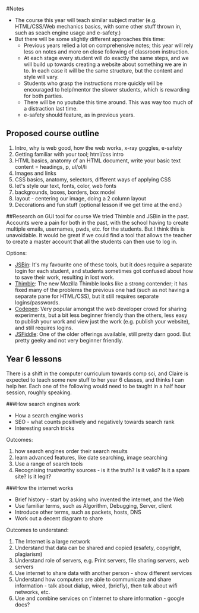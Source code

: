 #Notes
* The course this year will teach similar subject matter (e.g. HTML/CSS/Web mechanics basics, with some other stuff thrown in, such as seach engine usage and e-safety.)
* But there will be some slightly different approaches this time:
	* Previous years relied a lot on comprehensive notes; this year will rely less on notes and more on  close following of classroom instruction.
	* At each stage every student will do exactly the same steps, and we will build up towards creating a website about something we are in to. In each case it will be the same structure, but the content and style will vary.
	* Students who grasp the instructions more quickly will be encouraged to help/mentor the slower students, which is rewarding for both parties.
	* There will be no youtube this time around. This was way too much of a distraction last time.
	* e-safety should feature, as in previous years.

## Proposed course outline
1. Intro, why is web good, how the web works, x-ray goggles, e-safety
2. Getting familiar with your tool; html/css intro
3. HTML basics, anatomy of an HTML document, write your basic text content = headings, p, ul/ol/li
4. Images and links
5. CSS basics, anatomy, selectors, different ways of applying CSS
6. let's style our text, fonts, color, web fonts
7. backgrounds, boxes, borders, box model
8. layout - centering our image, doing a 2 column layout
9. Decorations and fun stuff (optional lesson if we get time at the end.)

##Research on GUI tool for course
We tried Thimble and JSBin in the past. Accounts were a pain for both in the past, with the school having to create multiple emails, usernames, pwds, etc. for the students. But I think this is unavoidable. It would be great if we could find a tool that allows the teacher to create a master account that all the students can then use to log in.

Options:

* [JSBin](http://jsbin.com/): It's my favourite one of these tools, but it does require a separate login for each student, and students sometimes got confused about how to save their work, resulting in lost work.
* [Thimble](https://thimble.mozilla.org/en-US/): The new Mozilla Thimble looks like a strong contender; it has fixed many of the problems the previous one had (such as not having a separate pane for HTML/CSS), but it still requires separate logins/passwords.
* [Codepen](http://codepen.io): Very popular amongst the web developer crowd for sharing experiments, but a bit less beginner friendly than the others, less easy to publish your work and view just the work (e.g. publish your website), and still requires logins.
* [JSFiddle](https://jsfiddle.net/): One of the older offerings available, still pretty darn good. But pretty geeky and not very beginner friendly.

## Year 6 lessons
There is a shift in the computer curriculum towards comp sci, and Claire is expected to teach some new stuff to her year 6 classes, and thinks I can help her. Each one of the following would need to be taught in a half hour session, roughly speaking.

###How search engines work

* How a search engine works
* SEO - what counts positively and negatively towards search rank
* Interesting search tricks

Outcomes:

1. how search engines order their search results
2. learn advanced features, like date searching, image searching
3. Use a range of search tools
4. Recognising trustworthy sources - is it the truth? Is it valid? Is it a spam site? Is it legit?

###How the internet works
* Brief history - start by asking who invented the internet, and the Web
* Use familiar terms, such as Algorithm, Debugging, Server, client
* Introduce other terms, such as packets, hosts, DNS
* Work out a decent diagram to share

Outcomes to understand:

1. The Internet is a large network
2. Understand that data can be shared and copied (esafety, copyright, plagiarism)
3. Understand role of servers, e.g. Print servers, file sharing servers, web servers
4. Use internet to share data with another person - show different services
5. Understand how computers are able to communicate and share information - talk about dialup, wired, (briefly), then talk about wifi networks, etc.
6. Use and combine services on t'internet to share information - google docs? 